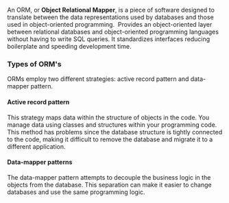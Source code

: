 An ORM, or **Object Relational Mapper**, is a piece of software designed to translate between the data representations used by databases and those used in object-oriented programming.  Provides an object-oriented layer between relational databases and object-oriented programming languages without having to write SQL queries. It standardizes interfaces reducing boilerplate and speeding development time.


### Types of ORM's
ORMs employ two different strategies: active record pattern and data-mapper pattern.

#### Active record pattern
This strategy maps data within the structure of objects in the code. You manage data using classes and structures within your programming code. This method has problems since the database structure is tightly connected to the code, making it difficult to remove the database and migrate it to a different application.

#### Data-mapper patterns
The data-mapper pattern attempts to decouple the business logic in the objects from the database. This separation can make it easier to change databases and use the same programming logic.
